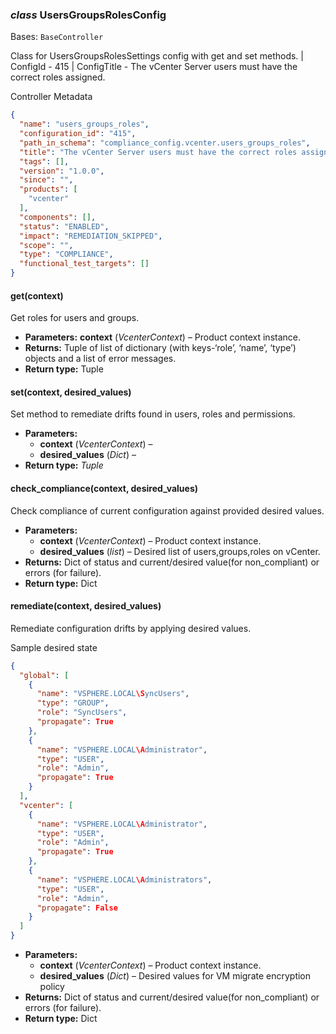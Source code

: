 ### *class* UsersGroupsRolesConfig

Bases: `BaseController`

Class for UsersGroupsRolesSettings config with get and set methods.
| ConfigId - 415
| ConfigTitle - The vCenter Server users must have the correct roles assigned.

Controller Metadata
```json
{
  "name": "users_groups_roles",
  "configuration_id": "415",
  "path_in_schema": "compliance_config.vcenter.users_groups_roles",
  "title": "The vCenter Server users must have the correct roles assigned.",
  "tags": [],
  "version": "1.0.0",
  "since": "",
  "products": [
    "vcenter"
  ],
  "components": [],
  "status": "ENABLED",
  "impact": "REMEDIATION_SKIPPED",
  "scope": "",
  "type": "COMPLIANCE",
  "functional_test_targets": []
}
```

#### get(context)

Get roles for users and groups.

* **Parameters:**
  **context** (*VcenterContext*) – Product context instance.
* **Returns:**
  Tuple of list of dictionary (with keys-‘role’, ‘name’, ‘type’) objects and a list of error messages.
* **Return type:**
  Tuple

#### set(context, desired_values)

Set method to remediate drifts found in users, roles and permissions.

* **Parameters:**
  * **context** (*VcenterContext*) – 
  * **desired_values** (*Dict*) – 
* **Return type:**
  *Tuple*

#### check_compliance(context, desired_values)

Check compliance of current configuration against provided desired values.

* **Parameters:**
  * **context** (*VcenterContext*) – Product context instance.
  * **desired_values** (*list*) – Desired list of users,groups,roles on vCenter.
* **Returns:**
  Dict of status and current/desired value(for non_compliant) or errors (for failure).
* **Return type:**
  Dict

#### remediate(context, desired_values)

Remediate configuration drifts by applying desired values.

Sample desired state
<br/>
```json
{
  "global": [
    {
      "name": "VSPHERE.LOCAL\SyncUsers",
      "type": "GROUP",
      "role": "SyncUsers",
      "propagate": True
    },
    {
      "name": "VSPHERE.LOCAL\Administrator",
      "type": "USER",
      "role": "Admin",
      "propagate": True
    }
  ],
  "vcenter": [
    {
      "name": "VSPHERE.LOCAL\Administrator",
      "type": "USER",
      "role": "Admin",
      "propagate": True
    },
    {
      "name": "VSPHERE.LOCAL\Administrators",
      "type": "USER",
      "role": "Admin",
      "propagate": False
    }
  ]
}
```

* **Parameters:**
  * **context** (*VcenterContext*) – Product context instance.
  * **desired_values** (*Dict*) – Desired values for VM migrate encryption policy
* **Returns:**
  Dict of status and current/desired value(for non_compliant) or errors (for failure).
* **Return type:**
  Dict

